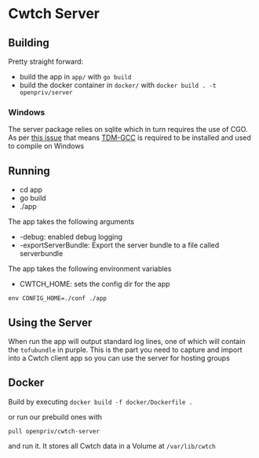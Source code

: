 # Cwtch Server

## Building

Pretty straight forward:
- build the app in `app/` with `go build`
- build the docker container in `docker/` with `docker build . -t openpriv/server`

### Windows

The server package relies on sqlite which in turn requires the use of CGO. As per [this issue](https://github.com/golang/go/issues/12029) that means [TDM-GCC](https://jmeubank.github.io/tdm-gcc/download/) is required to be installed and used to compile on Windows

## Running

- cd app
- go build
- ./app

The app takes the following arguments
- -debug: enabled debug logging
- -exportServerBundle: Export the server bundle to a file called serverbundle


The app takes the following environment variables
- CWTCH_HOME: sets the config dir for the app

`env CONFIG_HOME=./conf ./app`

## Using the Server

When run the app will output standard log lines, one of which will contain the `tofubundle` in purple. This is the part you need to capture and import into a Cwtch client app so you can use the server for hosting groups

## Docker

Build by executing `docker build -f docker/Dockerfile .`

or run our prebuild ones with

`pull openpriv/cwtch-server`

and run it. It stores all Cwtch data in a Volume at `/var/lib/cwtch`

